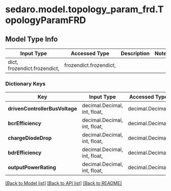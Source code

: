 # sedaro.model.topology_param_frd.TopologyParamFRD

## Model Type Info
Input Type | Accessed Type | Description | Notes
------------ | ------------- | ------------- | -------------
dict, frozendict.frozendict,  | frozendict.frozendict,  |  | 

### Dictionary Keys
Key | Input Type | Accessed Type | Description | Notes
------------ | ------------- | ------------- | ------------- | -------------
**drivenControllerBusVoltage** | decimal.Decimal, int, float,  | decimal.Decimal,  |  | 
**bcrEfficiency** | decimal.Decimal, int, float,  | decimal.Decimal,  |  | 
**chargeDiodeDrop** | decimal.Decimal, int, float,  | decimal.Decimal,  |  | 
**bdrEfficiency** | decimal.Decimal, int, float,  | decimal.Decimal,  |  | 
**outputPowerRating** | decimal.Decimal, int, float,  | decimal.Decimal,  |  | 

[[Back to Model list]](../../README.md#documentation-for-models) [[Back to API list]](../../README.md#documentation-for-api-endpoints) [[Back to README]](../../README.md)

